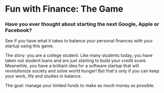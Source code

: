 # Fun with Finance: The Game
### Have you ever thought about starting the next Google, Apple or Facebook?

See if you have what it takes to balance your personal finances with your startup using this game.

The story: you are a college student. Like many students today, you have taken out student loans and are just starting to build your credit score. Meanwhile, you have a brilliant idea for a software startup that will revolutionize society and solve world hunger! But that's only if you can keep your work, life and studies in balance.

The goal: manage your limited funds to make as much money as possible.